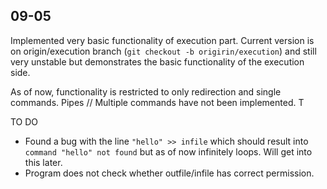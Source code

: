 ## 09-05

Implemented very basic functionality of execution part. Current version is on origin/execution branch (`git checkout -b origirin/execution`) and still very unstable but demonstrates the basic functionality of the execution side.

As of now, functionality is restricted to only redirection and single commands. Pipes // Multiple commands have not been implemented. T

TO DO
- Found a bug with the line `"hello" >> infile` which should result into `command "hello" not found` but as of now infinitely loops. Will get into this later.
- Program does not check whether outfile/infile has correct permission.
